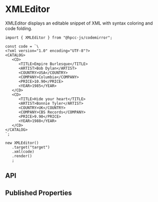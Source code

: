 # XMLEditor

<!--meta
{
    "id": 19401,
    "name": "XMLEditor",
    "kind": 128,
    "kindString": "Class",
    "flags": {
        "isExported": true
    },
    "sources": [
        {
            "fileName": "XMLEditor.ts",
            "line": 3,
            "character": 22
        }
    ],
    "extendedTypes": [
        {
            "type": "reference",
            "name": "Editor",
            "id": 15847
        }
    ],
    "folder": "packages/codemirror"
}
-->

XMLEditor displays an editable snippet of XML with syntax coloring and code folding.

```sample-code
import { XMLEditor } from "@hpcc-js/codemirror";

const code = `\
<?xml version="1.0" encoding="UTF-8"?>
<CATALOG>
   <CD>
      <TITLE>Empire Burlesque</TITLE>
      <ARTIST>Bob Dylan</ARTIST>
      <COUNTRY>USA</COUNTRY>
      <COMPANY>Columbia</COMPANY>
      <PRICE>10.90</PRICE>
      <YEAR>1985</YEAR>
   </CD>
   <CD>
      <TITLE>Hide your heart</TITLE>
      <ARTIST>Bonnie Tyler</ARTIST>
      <COUNTRY>UK</COUNTRY>
      <COMPANY>CBS Records</COMPANY>
      <PRICE>9.90</PRICE>
      <YEAR>1988</YEAR>
   </CD>
</CATALOG>
`;

new XMLEditor()
   .target("target")
   .xml(code)
   .render()
   ;
```

## API

## Published Properties
```@hpcc-js/codemirror:XMLEditor
```
